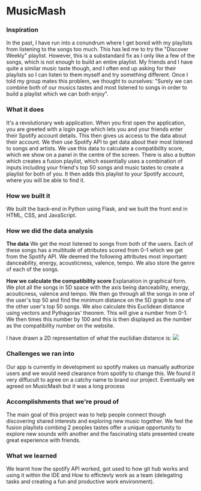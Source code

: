 # MusicMash

### Inspiration
In the past, I have run into a conundrum where I get bored with my playlists from listening to the songs too much. This has led me to try the "Discover Weekly" playlist. However, this is a substandard fix as I only like a few of the songs, which is not enough to build an entire playlist. My friends and I have quite a similar music taste though, and I often end up asking for their playlists so I can listen to them myself and try something different. Once I told my group mates this problem, we thought to ourselves: "Surely we can combine both of our musics tastes and most listened to songs in order to build a playlist which we can both enjoy".

### What it does
It's a revolutionary web application. When you first open the application, you are greeted with a login page which lets you and your friends enter their Spotify account details. This then gives us access to the data about their account. We then use Spotify API to get data about their most listened to songs and artists. We use this data to calculate a compatibility score, which we show on a panel in the centre of the screen. There is also a button which creates a fusion playlist, which essentially uses a combination of inputs including your friend's top 50 songs and music tastes to create a playlist for both of you. It then adds this playlist to your Spotify account, where you will be able to find it.

### How we built it
We built the back-end in Python using Flask, and we built the front end in HTML, CSS, and JavaScript.

### How we did the data analysis
**The data**
We get the most listened to songs from both of the users. Each of these songs has a multitude of attributes scored from 0-1 which we get from the Spotify API. We deemed the following attributes most important: danceability, energy, acousticness, valence, tempo. We also store the genre of each of the songs.

**How we calculate the compatibility score**
Explanation in graphical form. We plot all the songs in 5D space with the axis being danceability, energy, acouticness, valence and tempo. We then go through all the songs in one of the user's top 50 and find the minimum distance on the 5D graph to one of the other user's top 50 songs. We also calculate this Euclidean distance using vectors and Pythagoras' theorem. This will give a number from 0-1. We then times this number by 100 and this is then displayed as the number as the compatibility number on the website.

I have drawn a 2D representation of what the euclidian distance is:
![](https://github.com/hja03/TopHackersAndShaggers/blob/main/2d%20representation.PNG)

### Challenges we ran into
Our app is currently in development so spotify makes us manually authorize users and we would need clearance from spotify to change this.
We found it very diffucult to agree on a catchy name to brand our project. Eventually we agreed on MusicMash but it was a long process

### Accomplishments that we're proud of
The main goal of this project was to help people connect though discovering shared interests and exploring new music together. We feel the fusion playlists combing 2 peoples tastes offer a unique opportunity to explore new sounds with another and the fascinating stats presented create great experience with friends.

### What we learned
We learnt how the spotify API worked, got used to how git hub works and using it within the IDE and How to effictevly work as a team (delegating tasks and creating a fun and productive work environment).
